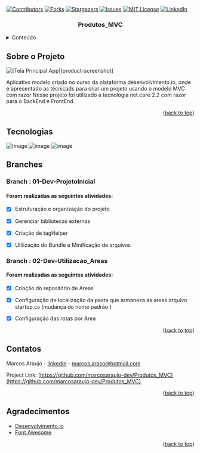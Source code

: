 <div id="top"></div>

[![Contributors][contributors-shield]][contributors-url]
[![Forks][forks-shield]][forks-url]
[![Stargazers][stars-shield]][stars-url]
[![Issues][issues-shield]][issues-url]
[![MIT License][license-shield]][license-url]
[![LinkedIn][linkedin-shield]][linkedin-url]


<h3 align="center">Produtos_MVC</h3>

<!-- TABLE OF CONTENTS -->
<details>
  <summary>Conteúdo</summary>
  <ol>
    <li>
      <a href="#Sobre-o-projeto">Sobre o Projeto</a>
    </li>
   <li><a href="#Tecnologias">Tecnologias</a></li>
    <li><a href="#Branches">Branches</a></li>
    <li><a href="#contatos">Contatos</a></li>
    <li><a href="#Agradecimentos">Agradecimentos</a></li>
  </ol>
</details>

<!-- ABOUT THE PROJECT -->
## Sobre o Projeto

![[Tela Principal App][product-screenshot]](https://github.com/marcosaraujo-dev/Produtos_MVC/blob/main/Images/01%20-%20Tela%20de%20listagem%20de%20eventos.PNG)

Aplicativo modelo criado no curso da plataforma desenvolvimento.io, onde é apresentado as técnicads para criar um projeto usando o modelo MVC com razor
Nesse projeto foi utilizado a tecnologia net.core 2.2 com razor para o BackEnd e FrontEnd.
 
<p align="right">(<a href="#top">back to top</a>)</p>



## Tecnologias

![image](https://img.shields.io/badge/C%23-239120?style=for-the-badge&logo=c-sharp&logoColor=white)
![image](https://img.shields.io/badge/.NET-5C2D91?style=for-the-badge&logo=.net&logoColor=white)
![image](https://img.shields.io/badge/HTML5-E34F26?style=for-the-badge&logo=html5&logoColor=white)



## Branches

### Branch : 01-Dev-ProjetoInicial
#### Foram realizadas as seguintes atividades:

- [x] Estruturação e organização do projeto
- [x] Gerenciar bibliotecas externas 
- [x] Criação de tagHelper
- [x] Utilização do Bundle e Minificação de arquivos


### Branch : 02-Dev-Utilizacao_Areas
#### Foram realizadas as seguintes atividades:

- [x] Criação do repositório de Areas
- [x] Configuração de localização da pasta que armaneza as areas arquivo startup.cs (mudança do nome padrão )
- [x] Configuração das rotas por Area


<p align="right">(<a href="#top">back to top</a>)</p>

<!-- CONTACT -->
## Contatos

Marcos Araujo - [linkedin](https://www.linkedin.com/in/marcosaraujosouza/) - marcos.araso@hotmail.com

Project Link: [https://github.com/marcosaraujo-dev/Produtos_MVC](https://github.com/marcosaraujo-dev/Produtos_MVC)

<p align="right">(<a href="#top">back to top</a>)</p>



<!-- ACKNOWLEDGMENTS -->
## Agradecimentos

* [Desenvolvimento.io](https://desenvolvedor.io/)
* [Font Awesome](https://fontawesome.com)

<p align="right">(<a href="#top">back to top</a>)</p>


<!-- MARKDOWN LINKS & IMAGES -->
<!-- https://www.markdownguide.org/basic-syntax/#reference-style-links -->

[contributors-shield]: https://img.shields.io/github/contributors/marcosaraujo-dev/Produtos_MVC.svg?style=for-the-badge
[contributors-url]: https://github.com/marcosaraujo-dev/Produtos_MVC/graphs/contributors
[forks-shield]: https://img.shields.io/github/forks/marcosaraujo-dev/Produtos_MVC.svg?style=for-the-badge
[forks-url]: https://github.com/marcosaraujo-dev/Produtos_MVC/network/members
[stars-shield]: https://img.shields.io/github/stars/marcosaraujo-dev/Produtos_MVC.svg?style=for-the-badge
[stars-url]: https://github.com/marcosaraujo-dev/Produtos_MVC/stargazers
[issues-shield]: https://img.shields.io/github/issues/marcosaraujo-dev/Produtos_MVC.svg?style=for-the-badge
[issues-url]: https://github.com/marcosaraujo-dev/Produtos_MVC/issues
[license-shield]: https://img.shields.io/github/license/marcosaraujo-dev/Produtos_MVC.svg?style=for-the-badge
[license-url]: https://github.com/marcosaraujo-dev/Produtos_MVC/blob/master/LICENSE.txt
[linkedin-shield]: https://img.shields.io/badge/-LinkedIn-black.svg?style=for-the-badge&logo=linkedin&colorB=555
[linkedin-url]: https://www.linkedin.com/in/marcosaraujosouza/
<!-- [product-screenshot]: Images/01 - Tela de listagem de eventos.PNG -->

